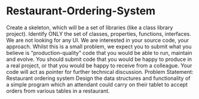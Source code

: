 # Restaurant-Ordering-System
Create a skeleton, which will be a set of libraries (like a class library project). Identify ONLY the set of classes, properties, functions, interfaces. We are not looking for any UI. We are interested in your source code, your approach. Whilst this is a small problem, we expect you to submit what you believe is “production-quality” code that you would be able to run, maintain and evolve. You should submit code that you would be happy to produce in a real project, or that you would be happy to receive from a colleague. Your code will act as pointer for further technical discussion. Problem Statement: Restaurant ordering system Design the data structures and functionality of a simple program which an attendant could carry on their tablet to accept orders from various tables in a restaurant.

